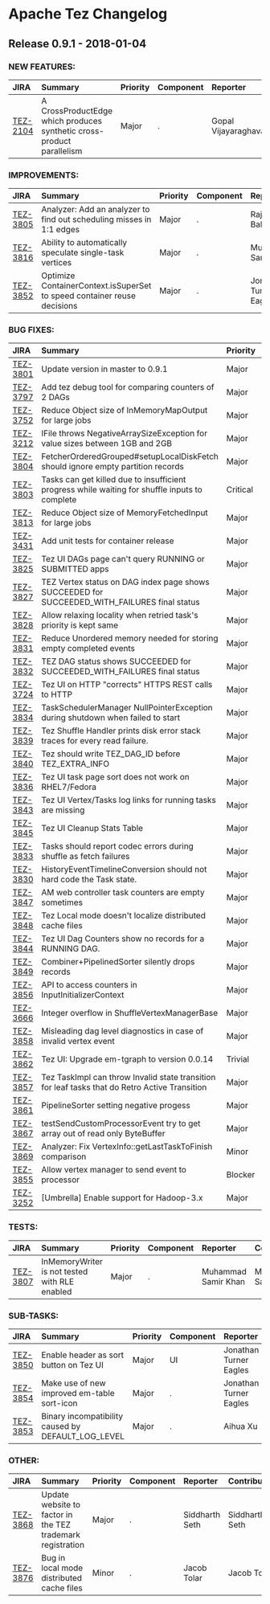 
<!---
# Licensed to the Apache Software Foundation (ASF) under one
# or more contributor license agreements.  See the NOTICE file
# distributed with this work for additional information
# regarding copyright ownership.  The ASF licenses this file
# to you under the Apache License, Version 2.0 (the
# "License"); you may not use this file except in compliance
# with the License.  You may obtain a copy of the License at
#
#     http://www.apache.org/licenses/LICENSE-2.0
#
# Unless required by applicable law or agreed to in writing, software
# distributed under the License is distributed on an "AS IS" BASIS,
# WITHOUT WARRANTIES OR CONDITIONS OF ANY KIND, either express or implied.
# See the License for the specific language governing permissions and
# limitations under the License.
-->
# Apache Tez Changelog

## Release 0.9.1 - 2018-01-04



### NEW FEATURES:

| JIRA | Summary | Priority | Component | Reporter | Contributor |
|:---- |:---- | :--- |:---- |:---- |:---- |
| [TEZ-2104](https://issues.apache.org/jira/browse/TEZ-2104) | A CrossProductEdge which produces synthetic cross-product parallelism |  Major | . | Gopal Vijayaraghavan | Zhiyuan Yang |


### IMPROVEMENTS:

| JIRA | Summary | Priority | Component | Reporter | Contributor |
|:---- |:---- | :--- |:---- |:---- |:---- |
| [TEZ-3805](https://issues.apache.org/jira/browse/TEZ-3805) | Analyzer: Add an analyzer to find out scheduling misses in 1:1 edges |  Major | . | Rajesh Balamohan | Rajesh Balamohan |
| [TEZ-3816](https://issues.apache.org/jira/browse/TEZ-3816) | Ability to automatically speculate single-task vertices |  Major | . | Muhammad Samir Khan | Muhammad Samir Khan |
| [TEZ-3852](https://issues.apache.org/jira/browse/TEZ-3852) | Optimize ContainerContext.isSuperSet to speed container reuse decisions |  Major | . | Jonathan Turner Eagles | Jonathan Turner Eagles |


### BUG FIXES:

| JIRA | Summary | Priority | Component | Reporter | Contributor |
|:---- |:---- | :--- |:---- |:---- |:---- |
| [TEZ-3801](https://issues.apache.org/jira/browse/TEZ-3801) | Update version in master to 0.9.1 |  Major | . | Zhiyuan Yang | Zhiyuan Yang |
| [TEZ-3797](https://issues.apache.org/jira/browse/TEZ-3797) | Add tez debug tool for comparing counters of 2 DAGs |  Major | . | Prasanth Jayachandran | Prasanth Jayachandran |
| [TEZ-3752](https://issues.apache.org/jira/browse/TEZ-3752) | Reduce Object size of InMemoryMapOutput for large jobs |  Major | . | Jonathan Turner Eagles | Muhammad Samir Khan |
| [TEZ-3212](https://issues.apache.org/jira/browse/TEZ-3212) | IFile throws NegativeArraySizeException for value sizes between 1GB and 2GB |  Major | . | Jonathan Turner Eagles | Muhammad Samir Khan |
| [TEZ-3804](https://issues.apache.org/jira/browse/TEZ-3804) | FetcherOrderedGrouped#setupLocalDiskFetch should ignore empty partition records |  Major | . | Kuhu Shukla | Kuhu Shukla |
| [TEZ-3803](https://issues.apache.org/jira/browse/TEZ-3803) | Tasks can get killed due to insufficient progress while waiting for shuffle inputs to complete |  Critical | . | Kuhu Shukla | Kuhu Shukla |
| [TEZ-3813](https://issues.apache.org/jira/browse/TEZ-3813) | Reduce Object size of MemoryFetchedInput for large jobs |  Major | . | Muhammad Samir Khan | Muhammad Samir Khan |
| [TEZ-3431](https://issues.apache.org/jira/browse/TEZ-3431) | Add unit tests for container release |  Major | . | Sushmitha Sreenivasan | Taklon Stephen Wu |
| [TEZ-3825](https://issues.apache.org/jira/browse/TEZ-3825) | Tez UI DAGs page can't query RUNNING or SUBMITTED apps |  Major | UI | Jonathan Turner Eagles | Jonathan Turner Eagles |
| [TEZ-3827](https://issues.apache.org/jira/browse/TEZ-3827) | TEZ Vertex status on DAG index page shows SUCCEEDED for SUCCEEDED\_WITH\_FAILURES final status |  Major | UI | Jonathan Turner Eagles | Jonathan Turner Eagles |
| [TEZ-3828](https://issues.apache.org/jira/browse/TEZ-3828) | Allow relaxing locality when retried task's priority is kept same |  Major | . | Zhiyuan Yang | Zhiyuan Yang |
| [TEZ-3831](https://issues.apache.org/jira/browse/TEZ-3831) | Reduce Unordered memory needed for storing empty completed events |  Major | . | Jonathan Turner Eagles | Jonathan Turner Eagles |
| [TEZ-3832](https://issues.apache.org/jira/browse/TEZ-3832) | TEZ DAG status shows SUCCEEDED for SUCCEEDED\_WITH\_FAILURES final status |  Major | UI | Jonathan Turner Eagles | Jonathan Turner Eagles |
| [TEZ-3724](https://issues.apache.org/jira/browse/TEZ-3724) | Tez UI on HTTP "corrects" HTTPS REST calls to HTTP |  Major | UI | Jonathan Turner Eagles | Jonathan Turner Eagles |
| [TEZ-3834](https://issues.apache.org/jira/browse/TEZ-3834) | TaskSchedulerManager NullPointerException during shutdown when failed to start |  Major | . | Jonathan Turner Eagles | Jonathan Turner Eagles |
| [TEZ-3839](https://issues.apache.org/jira/browse/TEZ-3839) | Tez Shuffle Handler prints disk error stack traces for every read failure. |  Major | . | Kuhu Shukla | Kuhu Shukla |
| [TEZ-3840](https://issues.apache.org/jira/browse/TEZ-3840) | Tez should write TEZ\_DAG\_ID before TEZ\_EXTRA\_INFO |  Major | . | Jonathan Turner Eagles | Jonathan Turner Eagles |
| [TEZ-3836](https://issues.apache.org/jira/browse/TEZ-3836) | Tez UI task page sort does not work on RHEL7/Fedora |  Major | . | Kuhu Shukla | Sreenath Somarajapuram |
| [TEZ-3843](https://issues.apache.org/jira/browse/TEZ-3843) | Tez UI Vertex/Tasks log links for running tasks are missing |  Major | UI | Jonathan Turner Eagles | Jonathan Turner Eagles |
| [TEZ-3845](https://issues.apache.org/jira/browse/TEZ-3845) | Tez UI Cleanup Stats Table |  Major | UI | Jonathan Turner Eagles | Jonathan Turner Eagles |
| [TEZ-3833](https://issues.apache.org/jira/browse/TEZ-3833) | Tasks should report codec errors during shuffle as fetch failures |  Major | . | Kuhu Shukla | Kuhu Shukla |
| [TEZ-3830](https://issues.apache.org/jira/browse/TEZ-3830) | HistoryEventTimelineConversion should not hard code the Task state. |  Major | . | Kuhu Shukla | Kuhu Shukla |
| [TEZ-3847](https://issues.apache.org/jira/browse/TEZ-3847) | AM web controller task counters are empty sometimes |  Major | . | Jonathan Turner Eagles | Jonathan Turner Eagles |
| [TEZ-3848](https://issues.apache.org/jira/browse/TEZ-3848) | Tez Local mode doesn't localize distributed cache files |  Major | . | Jacob Tolar | Jacob Tolar |
| [TEZ-3844](https://issues.apache.org/jira/browse/TEZ-3844) | Tez UI Dag Counters show no records for a RUNNING DAG. |  Major | UI | Kuhu Shukla | Jonathan Turner Eagles |
| [TEZ-3849](https://issues.apache.org/jira/browse/TEZ-3849) | Combiner+PipelinedSorter silently drops records |  Major | . | Jacob Tolar | Jacob Tolar |
| [TEZ-3856](https://issues.apache.org/jira/browse/TEZ-3856) | API to access counters in InputInitializerContext |  Major | . | Prasanth Jayachandran | Prasanth Jayachandran |
| [TEZ-3666](https://issues.apache.org/jira/browse/TEZ-3666) | Integer overflow in ShuffleVertexManagerBase |  Major | . | Ming Ma | Ming Ma |
| [TEZ-3858](https://issues.apache.org/jira/browse/TEZ-3858) | Misleading dag level diagnostics in case of invalid vertex event |  Major | . | Zhiyuan Yang | Zhiyuan Yang |
| [TEZ-3862](https://issues.apache.org/jira/browse/TEZ-3862) | Tez UI: Upgrade em-tgraph to version 0.0.14 |  Trivial | UI | Jonathan Turner Eagles | Jonathan Turner Eagles |
| [TEZ-3857](https://issues.apache.org/jira/browse/TEZ-3857) | Tez TaskImpl can throw Invalid state transition for leaf tasks that do Retro Active Transition |  Major | . | Kuhu Shukla | Kuhu Shukla |
| [TEZ-3861](https://issues.apache.org/jira/browse/TEZ-3861) | PipelineSorter setting negative progess |  Major | . | Prasanth Jayachandran | Rajesh Balamohan |
| [TEZ-3867](https://issues.apache.org/jira/browse/TEZ-3867) | testSendCustomProcessorEvent try to get array out of read only ByteBuffer |  Major | . | Zhiyuan Yang | Zhiyuan Yang |
| [TEZ-3869](https://issues.apache.org/jira/browse/TEZ-3869) | Analyzer: Fix VertexInfo::getLastTaskToFinish comparison |  Minor | . | Rajesh Balamohan | Rajesh Balamohan |
| [TEZ-3855](https://issues.apache.org/jira/browse/TEZ-3855) | Allow vertex manager to send event to processor |  Blocker | . | Zhiyuan Yang | Zhiyuan Yang |
| [TEZ-3252](https://issues.apache.org/jira/browse/TEZ-3252) | [Umbrella] Enable support for Hadoop-3.x |  Major | . | Hitesh Shah |  |


### TESTS:

| JIRA | Summary | Priority | Component | Reporter | Contributor |
|:---- |:---- | :--- |:---- |:---- |:---- |
| [TEZ-3807](https://issues.apache.org/jira/browse/TEZ-3807) | InMemoryWriter is not tested with RLE enabled |  Major | . | Muhammad Samir Khan | Muhammad Samir Khan |


### SUB-TASKS:

| JIRA | Summary | Priority | Component | Reporter | Contributor |
|:---- |:---- | :--- |:---- |:---- |:---- |
| [TEZ-3850](https://issues.apache.org/jira/browse/TEZ-3850) | Enable header as sort button on Tez UI |  Major | UI | Jonathan Turner Eagles | Jonathan Turner Eagles |
| [TEZ-3854](https://issues.apache.org/jira/browse/TEZ-3854) | Make use of new improved em-table sort-icon |  Major | . | Jonathan Turner Eagles | Jonathan Turner Eagles |
| [TEZ-3853](https://issues.apache.org/jira/browse/TEZ-3853) | Binary incompatibility caused by DEFAULT\_LOG\_LEVEL |  Major | . | Aihua Xu | Zhiyuan Yang |


### OTHER:

| JIRA | Summary | Priority | Component | Reporter | Contributor |
|:---- |:---- | :--- |:---- |:---- |:---- |
| [TEZ-3868](https://issues.apache.org/jira/browse/TEZ-3868) | Update website to factor in the TEZ trademark registration |  Major | . | Siddharth Seth | Siddharth Seth |
| [TEZ-3876](https://issues.apache.org/jira/browse/TEZ-3876) | Bug in local mode distributed cache files |  Minor | . | Jacob Tolar | Jacob Tolar |


